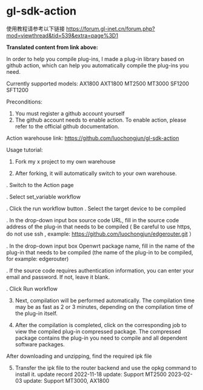 # gl-sdk-action
使用教程请参考以下链接
https://forum.gl-inet.cn/forum.php?mod=viewthread&tid=539&extra=page%3D1

**Translated content from link above:**

In order to help you compile plug-ins, I made a plug-in library based on github action, which can help you automatically compile the plug-ins you need.

Currently supported models:
AX1800
AXT1800
MT2500
MT3000
SF1200
SFT1200

Preconditions:
1. You must register a github account yourself
2. The github account needs to enable action. To enable action, please refer to the official github documentation.

Action warehouse link:
https://github.com/luochongjun/gl-sdk-action

Usage tutorial:
1. Fork my x project to my own warehouse

2. After forking, it will automatically switch to your own warehouse.

. Switch to the Action page

. Select set_variable workflow

. Click the run workflow button . Select the target device to be compiled

   . In the drop-down input box source code URL, fill in the source code address of the plug-in that needs to be compiled ( Be careful to use https, do not use ssh , example: https://github.com/luochongjun/edgerouter.git ）
   
   . In the drop-down input box Openwrt package name, fill in the name of the plug-in that needs to be compiled (the name of the plug-in to be compiled, for example: edgerouter)

. If the source code requires authentication information, you can enter your email and password. If not, leave it blank.

. Click Run workflow


3. Next, compilation will be performed automatically. The compilation time may be as fast as 2 or 3 minutes, depending on the compilation time of the plug-in itself.

4. After the compilation is completed, click on the corresponding job to view the compiled plug-in compressed package. The compressed package contains the plug-in you need to compile and all dependent software packages.

After downloading and unzipping, find the required ipk file


5. Transfer the ipk file to the router backend and use the opkg command to install it.
update record
2022-11-18 update: Support MT2500
2023-02-03 update: Support MT3000, AX1800
